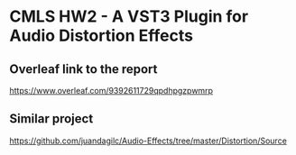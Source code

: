# CMLS HW2 - A VST3 Plugin for Audio Distortion Effects

## Overleaf link to the report
https://www.overleaf.com/9392611729qpdhpgzpwmrp

## Similar project
https://github.com/juandagilc/Audio-Effects/tree/master/Distortion/Source
